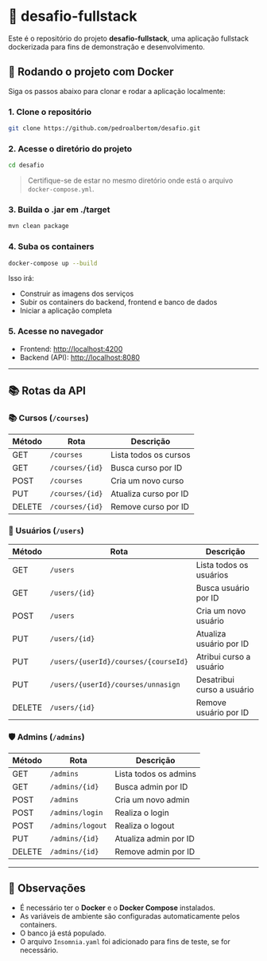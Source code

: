 # 🚀 desafio-fullstack

Este é o repositório do projeto **desafio-fullstack**, uma aplicação fullstack dockerizada para fins de demonstração e desenvolvimento.

## 🐳 Rodando o projeto com Docker

Siga os passos abaixo para clonar e rodar a aplicação localmente:

### 1. Clone o repositório

```bash
git clone https://github.com/pedroalbertom/desafio.git
```

### 2. Acesse o diretório do projeto

```bash
cd desafio
```

> Certifique-se de estar no mesmo diretório onde está o arquivo `docker-compose.yml`.

### 3. Builda o .jar em ./target

```bash
mvn clean package
```

### 4. Suba os containers

```bash
docker-compose up --build
```

Isso irá:
- Construir as imagens dos serviços
- Subir os containers do backend, frontend e banco de dados
- Iniciar a aplicação completa

### 5. Acesse no navegador

- Frontend: [http://localhost:4200](http://localhost:3000)
- Backend (API): [http://localhost:8080](http://localhost:8080)

---

## 📚 Rotas da API

### 📚 Cursos (`/courses`)

| Método | Rota              | Descrição              |
|--------|-------------------|------------------------|
| GET    | `/courses`        | Lista todos os cursos  |
| GET    | `/courses/{id}`   | Busca curso por ID     |
| POST   | `/courses`        | Cria um novo curso     |
| PUT    | `/courses/{id}`   | Atualiza curso por ID  |
| DELETE | `/courses/{id}`   | Remove curso por ID    |

### 👤 Usuários (`/users`)

| Método | Rota                                 | Descrição                  |
|--------|--------------------------------------|----------------------------|
| GET    | `/users`                             | Lista todos os usuários    |
| GET    | `/users/{id}`                        | Busca usuário por ID       |
| POST   | `/users`                             | Cria um novo usuário       |
| PUT    | `/users/{id}`                        | Atualiza usuário por ID    |
| PUT    | `/users/{userId}/courses/{courseId}` | Atribui curso a usuário    |
| PUT    | `/users/{userId}/courses/unnasign`   | Desatribui curso a usuário |
| DELETE | `/users/{id}`                        | Remove usuário por ID      |

### 🛡️ Admins (`/admins`)

| Método | Rota             | Descrição             |
|--------|------------------|-----------------------|
| GET    | `/admins`        | Lista todos os admins |
| GET    | `/admins/{id}`   | Busca admin por ID    |
| POST   | `/admins`        | Cria um novo admin    |
| POST   | `/admins/login`  | Realiza o login       |
| POST   | `/admins/logout` | Realiza o logout      |
| PUT    | `/admins/{id}`   | Atualiza admin por ID |
| DELETE | `/admins/{id}`   | Remove admin por ID   |

---

## 🧠 Observações

- É necessário ter o **Docker** e o **Docker Compose** instalados.
- As variáveis de ambiente são configuradas automaticamente pelos containers.
- O banco já está populado.
- O arquivo `Insomnia.yaml` foi adicionado para fins de teste, se for necessário.

